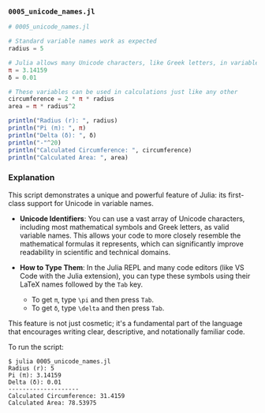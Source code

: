 ### `0005_unicode_names.jl`

```julia
# 0005_unicode_names.jl

# Standard variable names work as expected
radius = 5

# Julia allows many Unicode characters, like Greek letters, in variable names
π = 3.14159
δ = 0.01

# These variables can be used in calculations just like any other
circumference = 2 * π * radius
area = π * radius^2

println("Radius (r): ", radius)
println("Pi (π): ", π)
println("Delta (δ): ", δ)
println("-"^20)
println("Calculated Circumference: ", circumference)
println("Calculated Area: ", area)
```

### Explanation

This script demonstrates a unique and powerful feature of Julia: its first-class support for Unicode in variable names.

  * **Unicode Identifiers**: You can use a vast array of Unicode characters, including most mathematical symbols and Greek letters, as valid variable names. This allows your code to more closely resemble the mathematical formulas it represents, which can significantly improve readability in scientific and technical domains.

  * **How to Type Them**: In the Julia REPL and many code editors (like VS Code with the Julia extension), you can type these symbols using their LaTeX names followed by the `Tab` key.

      * To get `π`, type `\pi` and then press `Tab`.
      * To get `δ`, type `\delta` and then press `Tab`.

This feature is not just cosmetic; it's a fundamental part of the language that encourages writing clear, descriptive, and notationally familiar code.

To run the script:

```shell
$ julia 0005_unicode_names.jl
Radius (r): 5
Pi (π): 3.14159
Delta (δ): 0.01
--------------------
Calculated Circumference: 31.4159
Calculated Area: 78.53975
```